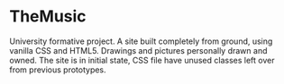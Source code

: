# TheMusic
University formative project.
A site built completely from ground, using vanilla CSS and HTML5.
Drawings and pictures personally drawn and owned.
The site is in initial state, CSS file have unused classes left over from previous prototypes.
